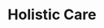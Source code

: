---
layout: more
permalink: "/modules/person-centered-care/holistic/"
title: Holistic Care
id: holistic

sections:
  - section:

    - part: full
      title: Holistic Assessment
      text: "Part of person centred care is assessing the person as a whole.  This includes not only assessing them physically but all aspects including:"

    - part: full
      circles:
        - Emotional: modules/pcc/topic/holistic/emotion.png
        - Spiritual: modules/pcc/topic/holistic/spiritual.png
        - Cultural: modules/pcc/topic/holistic/cultural.png
        - Cognitive: modules/pcc/topic/holistic/cognitive.png
        - Development: modules/pcc/topic/holistic/deleopment.png
        - Environmental: modules/pcc/topic/holistic/enviromental.png
        - Social: modules/pcc/topic/holistic/social.png

    - part: half
      sub-title: Self Reflection
      text: Reflect on a time in your personal life or that of someone close to you when a health care professional did not use a whole person approach.

    - part: half
      spacer-title: Reflection
      questions: ['How did you feel?', 'What were the ramifications?']

  
  - section:

    - part: half
      title: Cultural Connection
      text: Being culturally connected is also part of person centred care. It helps health professionals establish cross cultural skills to work with diverse clients.
      sub-title: Personal Reflection
      text-2: Watch the video and complete the resource to reflect on a time in your practice when you had to adapt to be more culturally connected.

    - part: half
      spacer: ""
      youtube: https://www.youtube.com/embed/xw9BBb8LhYw


  - section:

    - part: half
      title: Caregiver Burnout
      text: Caregivers are an important part of the team when caring for home health clients. In addition to providing care to their loved ones, some may work full-time, have families of their own or are trying to manage their own health challenges. This can lead to feelings of being stressed and over-whelmed.

    - part: half
      title: Action
      text: Select all the signs of caregiver burn out.
      quiz-multiple-select:
        - question: "Caregivers can experience:"
        - feedback: ['Incorrect', 'You were right, but there are more...', 'You got it! All of of these are signs of caregiver burn out.']

        - true: Changes in sleep pattersn
        - true: Increased irritability and moodiness
        - true: Changed in appetite / weight
        - true: Reduced enjoyment in usual activities
        - true: Changes in physical health


---
